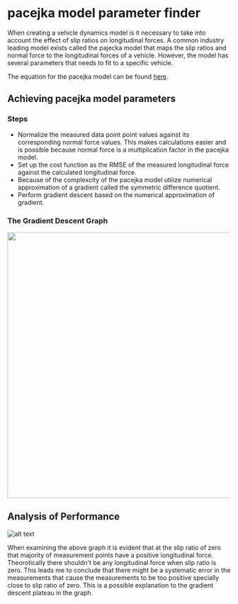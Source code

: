 # pacejka model parameter finder

When creating a vehicle dynamics model is it necessary to take into account the effect of slip ratios on longitudinal forces. A common industry leading model exists called the pajecka model that maps the slip ratios and normal force to the longitudinal forces of a vehicle. However, the model has several parameters that needs to fit to a specific vehicle. 

The equation for the pacejka model can be found [here](https://en.wikipedia.org/wiki/Hans_B._Pacejka).

## Achieving pacejka model parameters

### Steps

- Normalize the measured data point point values against its corresponding normal force values. This makes calculations easier and is possible because normal force is a multiplication factor in the pacejka model.
- Set up the cost function as the RMSE of the measured longitudinal force against the calculated longitudinal force.
- Because of the complexcity of the pacejka model utilize numerical approximation of a gradient called the symmetric difference quotient. 
- Perform gradient descent based on the numerical approximation of gradient.

### The Gradient Descent Graph

<img src="https://github.com/AbdulRahmanSilmy/vehicle_dynamic_model/blob/main/RMSE%20vs%20steps.jpg" width="600" height="600" />



## Analysis of Performance

![alt text](https://github.com/AbdulRahmanSilmy/vehicle_dynamic_model/blob/main/analysis%20of%20model.jpg)

When examining the above graph it is evident that at the slip ratio of zero that majority of measurement points have a positive longitudinal force. Theorotically there shouldn't be any longitudinal force when slip ratio is zero. This leads me to conclude that there might be a systematic error in the measurements that cause the measurements to be too positive specially close to slip ratio of zero. This is a possible explanation to the gradient descent plateau in the graph.

